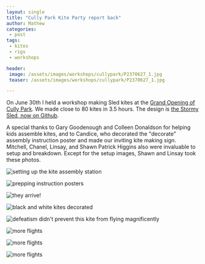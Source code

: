```yaml
---
layout: single
title: "Cully Park Kite Party report back"
author: Mathew
categories: 
 - post
tags:
 - kites
 - rigs
 - workshops

header: 
 image: /assets/images/workshops/cullypark/P2370627_1.jpg
 teaser: /assets/images/workshops/cullypark/P2370627_1.jpg

---
```


On June 30th I held a workshop making Sled kites at the [Grand Opening of Cully Park](/post/cully-park-kite-party/). We made close to 80 kites in 3.5 hours. The design is [the Stormy Sled, now on Github](https://github.com/mathewlippincott/stormysled).

A special thanks to Gary Goodenough and Colleen Donaldson for helping kids assemble kites, and to Candice, who decorated the "decorate" assembly instruction poster and made our inviting kite making sign. Mitchell, Chanel, Linsay, and Shawn Patrick Higgins also were invaluable to setup and breakdown. Except for the setup images, Shawn and Linsay took these photos.


![setting up the kite assembly station](/assets/images/workshops/cullypark/P2370539_1.jpg)
![prepping instruction posters](/assets/images/workshops/cullypark/P2370542_2.jpg)
![they arrive!](/assets/images/workshops/cullypark/P2370561_1.jpg)

![black and white kites decorated](/assets/images/workshops/cullypark/black-and-white-sleds_1.jpg)
![defeatism didn't prevent this kite from flying magnificently](/assets/images/workshops/cullypark/P2370567-c.jpg)

![more flights](/assets/images/workshops/cullypark/P2370594_1.jpg)
![more flights](/assets/images/workshops/cullypark/P2370601_1.jpg)![more flights](/assets/images/workshops/cullypark/P2370659.jpg)
